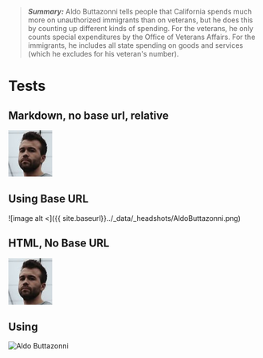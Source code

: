 >**_Summary:_** Aldo Buttazonni tells people that California spends much more on unauthorized immigrants than on veterans, but he does this by counting up different kinds of spending. For the veterans, he only counts
special expenditures by the Office of Veterans Affairs. For the immigrants, he includes all state spending on goods and services (which he excludes for his veteran's number).

# Tests

## Markdown, no base url, relative
![image alt <](../_data/_headshots/AldoButtazonni.png) 

## Using Base URL 
![image alt <]({{ site.baseurl}}../_data/_headshots/AldoButtazonni.png)  

## HTML, No Base URL
 <img src="../_data/_headshots/AldoButtazonni.png" alt="Aldo Buttazonni">

## Using 
<img src="{{ site.baseurl}}/_data/_headshots/AldoButtazonni.png" alt="Aldo Buttazonni">
